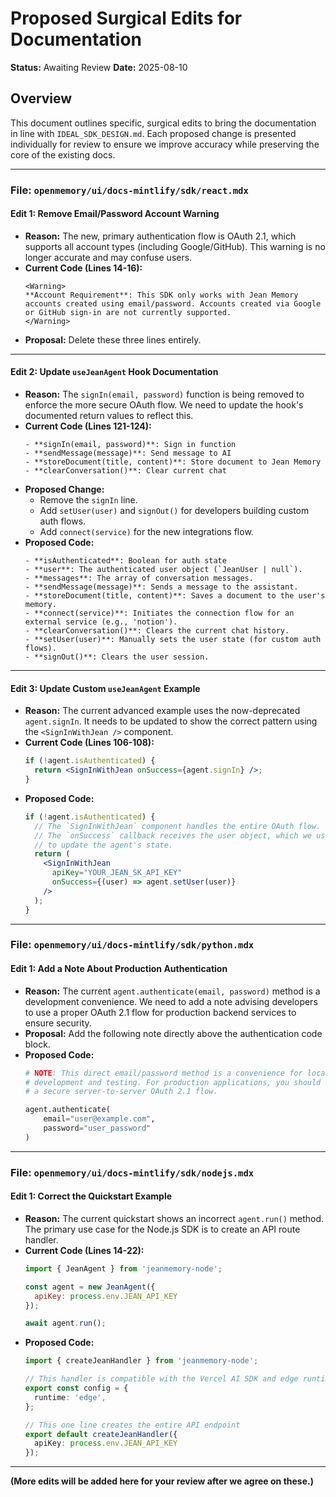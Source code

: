 # Proposed Surgical Edits for Documentation

**Status:** Awaiting Review
**Date:** 2025-08-10

## Overview

This document outlines specific, surgical edits to bring the documentation in line with `IDEAL_SDK_DESIGN.md`. Each proposed change is presented individually for review to ensure we improve accuracy while preserving the core of the existing docs.

---

### **File: `openmemory/ui/docs-mintlify/sdk/react.mdx`**

#### **Edit 1: Remove Email/Password Account Warning**

*   **Reason:** The new, primary authentication flow is OAuth 2.1, which supports all account types (including Google/GitHub). This warning is no longer accurate and may confuse users.
*   **Current Code (Lines 14-16):**
    ```mdx
    <Warning>
    **Account Requirement**: This SDK only works with Jean Memory accounts created using email/password. Accounts created via Google or GitHub sign-in are not currently supported.
    </Warning>
    ```
*   **Proposal:** Delete these three lines entirely.

---

#### **Edit 2: Update `useJeanAgent` Hook Documentation**

*   **Reason:** The `signIn(email, password)` function is being removed to enforce the more secure OAuth flow. We need to update the hook's documented return values to reflect this.
*   **Current Code (Lines 121-124):**
    ```mdx
    - **signIn(email, password)**: Sign in function
    - **sendMessage(message)**: Send message to AI
    - **storeDocument(title, content)**: Store document to Jean Memory
    - **clearConversation()**: Clear current chat
    ```
*   **Proposed Change:**
    *   Remove the `signIn` line.
    *   Add `setUser(user)` and `signOut()` for developers building custom auth flows.
    *   Add `connect(service)` for the new integrations flow.
*   **Proposed Code:**
    ```mdx
    - **isAuthenticated**: Boolean for auth state
    - **user**: The authenticated user object (`JeanUser | null`).
    - **messages**: The array of conversation messages.
    - **sendMessage(message)**: Sends a message to the assistant.
    - **storeDocument(title, content)**: Saves a document to the user's memory.
    - **connect(service)**: Initiates the connection flow for an external service (e.g., 'notion').
    - **clearConversation()**: Clears the current chat history.
    - **setUser(user)**: Manually sets the user state (for custom auth flows).
    - **signOut()**: Clears the user session.
    ```

---

#### **Edit 3: Update Custom `useJeanAgent` Example**

*   **Reason:** The current advanced example uses the now-deprecated `agent.signIn`. It needs to be updated to show the correct pattern using the `<SignInWithJean />` component.
*   **Current Code (Lines 106-108):**
    ```jsx
    if (!agent.isAuthenticated) {
      return <SignInWithJean onSuccess={agent.signIn} />;
    }
    ```
*   **Proposed Code:**
    ```jsx
    if (!agent.isAuthenticated) {
      // The `SignInWithJean` component handles the entire OAuth flow.
      // The `onSuccess` callback receives the user object, which we use
      // to update the agent's state.
      return (
        <SignInWithJean
          apiKey="YOUR_JEAN_SK_API_KEY"
          onSuccess={(user) => agent.setUser(user)}
        />
      );
    }
    ```

---

### **File: `openmemory/ui/docs-mintlify/sdk/python.mdx`**

#### **Edit 1: Add a Note About Production Authentication**

*   **Reason:** The current `agent.authenticate(email, password)` method is a development convenience. We need to add a note advising developers to use a proper OAuth 2.1 flow for production backend services to ensure security.
*   **Proposal:** Add the following note directly above the authentication code block.
*   **Proposed Code:**
    ```python
    # NOTE: This direct email/password method is a convenience for local 
    # development and testing. For production applications, you should implement 
    # a secure server-to-server OAuth 2.1 flow.

    agent.authenticate(
        email="user@example.com", 
        password="user_password"
    )
    ```

---

### **File: `openmemory/ui/docs-mintlify/sdk/nodejs.mdx`**

#### **Edit 1: Correct the Quickstart Example**

*   **Reason:** The current quickstart shows an incorrect `agent.run()` method. The primary use case for the Node.js SDK is to create an API route handler.
*   **Current Code (Lines 14-22):**
    ```javascript
    import { JeanAgent } from 'jeanmemory-node';

    const agent = new JeanAgent({
      apiKey: process.env.JEAN_API_KEY
    });

    await agent.run();
    ```
*   **Proposed Code:**
    ```typescript {{ title: '/pages/api/chat.ts' }}
    import { createJeanHandler } from 'jeanmemory-node';

    // This handler is compatible with the Vercel AI SDK and edge runtimes
    export const config = {
      runtime: 'edge',
    };

    // This one line creates the entire API endpoint
    export default createJeanHandler({
      apiKey: process.env.JEAN_API_KEY
    });
    ```

---
**(More edits will be added here for your review after we agree on these.)**

